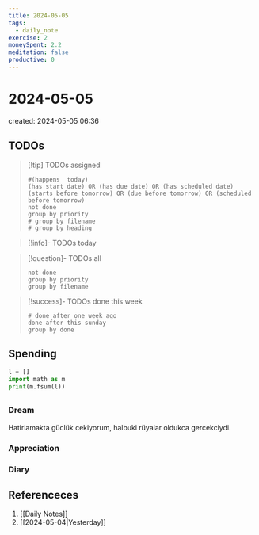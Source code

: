 ```yaml
---
title: 2024-05-05
tags:
  - daily_note
exercise: 2
moneySpent: 2.2
meditation: false
productive: 0
---
```

# 2024-05-05
created: 2024-05-05 06:36

## TODOs
>[!tip] TODOs assigned
> ```tasks
> #(happens  today)
> (has start date) OR (has due date) OR (has scheduled date)
> (starts before tomorrow) OR (due before tomorrow) OR (scheduled before tomorrow)
> not done
> group by priority
> # group by filename
> # group by heading
> ```

>[!info]- TODOs today

>[!question]- TODOs all
> ```tasks
> not done
> group by priority
> group by filename
> ```

>[!success]- TODOs done this week
> ```tasks
> # done after one week ago
> done after this sunday
> group by done
>  ```

## Spending
```python
l = []
import math as m
print(m.fsum(l))
```

##
### Dream
Hatirlamakta güclük cekiyorum, halbuki rüyalar oldukca gercekciydi.
### Appreciation

### Diary

## Referenceces
1. [[Daily Notes]]
2. [[2024-05-04|Yesterday]]